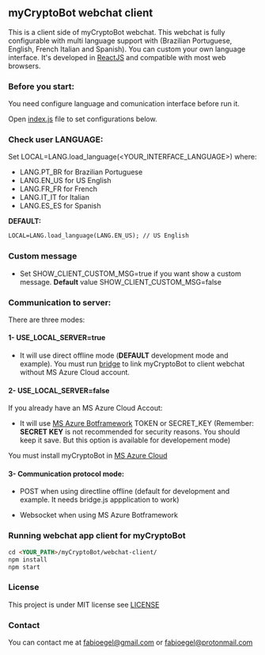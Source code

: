 ## myCryptoBot webchat client

This is a client side of myCryptoBot webchat. This webchat is fully configurable with multi language support with (Brazilian Portuguese, English, French Italian and Spanish). You can custom your own language interface. It's developed in [ReactJS](https://reactjs.org) and compatible with most web browsers.

### Before you start:

You need configure language and comunication interface before run it.

Open [index.js](webchat-client/src/index.js) file to set configurations below.

### Check user LANGUAGE:

Set LOCAL=LANG.load_language(<YOUR_INTERFACE_LANGUAGE>) where:

* LANG.PT_BR for Brazilian Portuguese
* LANG.EN_US for US English
* LANG.FR_FR for French
* LANG.IT_IT for Italian
* LANG.ES_ES for Spanish

**DEFAULT:**
```markdown
LOCAL=LANG.load_language(LANG.EN_US); // US English
```
### Custom message

- Set SHOW_CLIENT_CUSTOM_MSG=true if you want show a custom message. **Default** value SHOW_CLIENT_CUSTOM_MSG=false

### Communication to server:

There are three modes:

#### 1- USE_LOCAL_SERVER=true

* It will use direct offline mode (**DEFAULT** development mode and example). You must run [bridge](/bridge) to link myCryptoBot to client webchat without MS Azure Cloud account.

#### 2- USE_LOCAL_SERVER=false

If you already have an MS Azure Cloud Accout:

* It will use [MS Azure Botframework](https://azure.microsoft.com/en-us/services/bot-service/) TOKEN or SECRET_KEY (Remember: **SECRET KEY** is not recommended for security reasons. You should keep it save. But this option is available for developement mode)

You must install myCryptoBot in [MS Azure Cloud](https://azure.microsoft.com/en-us/)

#### 3- Communication protocol mode:

* POST when using directline offline (default for development and example. It needs bridge.js appplication to work)

* Websocket when using MS Azure Botframework

### Running webchat app client for myCryptoBot

```markdown
cd <YOUR_PATH>/myCryptoBot/webchat-client/
npm install
npm start
```

### License

This project is under MIT license see [LICENSE](/LICENSE)

### Contact

You can contact me at [fabioegel@gmail.com](mailto:fabioegel@gmail.com) or [fabioegel@protonmail.com](mailto:fabioegel@protonmail.com)

